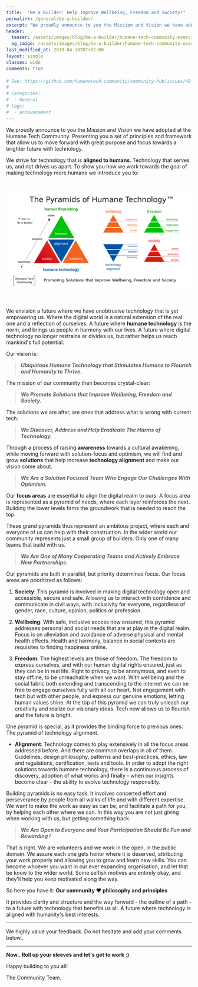 ```yaml
---
title:  "Be a Builder: Help Improve Wellbeing, Freedom and Society!"
permalink: /general/be-a-builder/
excerpt: "We proudly announce to you the Mission and Vision we have adopted at the Humane Tech Community. We are building Pyramids again!"
header:
  teaser: /assets/images/blog/be-a-builder/humane-tech-community-overview.png
  og_image: /assets/images/blog/be-a-builder/humane-tech-community-overview.png
last_modified_at: 2019-04-18T07+02:00
layout: single
classes: wide
comments: true

# See: https://github.com/humanetech-community/community-hub/issues/48
# 
# categories:
#  - General
# tags:
#  - announcement
---
```


We proudly announce to you the Mission and Vision we have adopted at the Humane Tech Community. Presenting you a set of principles and framework that allow us to move forward with great purpose and focus towards a brighter future with technology.

We strive for technology that is **aligned to humans**. Technology that serves us, and not drives us apart. To show you how we work towards the goal of making technology more humane we introduce you to:

<br/>

![Humane Tech Community Overview](/assets/images/blog/be-a-builder/humane-tech-community-overview.png) 

<br/>

We envision a future where we have unobtrusive technology that is yet empowering us. Where the digital world is a natural extension of the real one and a reflection of ourselves. A future where **humane technology** is the norm, and brings us people in harmony with our lives. A future where digital technology no longer restrains or divides us, but rather helps us reach mankind's full potential.

Our vision is:

> _**Ubiquitous Humane Technology that Stimulates Humans to Flourish and Humanity to Thrive.**_

The mission of our community then becomes crystal-clear:

> _**We Promote Solutions that Improve Wellbeing, Freedom and Society.**_

The solutions we are after, are ones that address what is wrong with current tech:

> _**We Discover, Address and Help Eradicate The Harms of Technology.**_

Through a process of raising **awareness** towards a cultural awakening, while moving forward with solution-focus and optimism, we will find and grow **solutions** that help increase **technology alignment** and make our vision come about.

> _**We Are a Solution Focused Team Who Engage Our Challenges With Optimism.**_

Our **focus areas** are essential to align the digital realm to ours. A focus area is represented as a pyramid of needs, where each layer reinforces the next. Building the lower levels firms the groundwork that is needed to reach the top.

These grand pyramids thus represent an ambitous project, where each and everyone of us can help with their construction. In the wider world our community represents just a small group of builders. Only one of many teams that build with us.

> _**We Are One of Many Cooperating Teams and Actively Embrace New Partnerships.**_

Our pyramids are built in parallel, but priority determines focus. Our focus areas are prioritized as follows:

1. **Society**: This pyramid is involved in making digital technology open and accessible, secure and safe. Allowing us to interact with confidence and communicate in civil ways, with inclusivity for everyone, regardless of gender, race, culture, opinion, politics or profession.

2. **Wellbeing**: With safe, inclusive access now ensured, this pyramid addresses personal and social needs that are at play in the digital realm. Focus is on alleviation and avoidance of adverse physical and mental health effects. Health and harmony, balance in social contexts are requisites to finding happiness online.

3. **Freedom**: The highest levels are those of freedom. The freedom to express ourselves, and with our human digital rights ensured, just as they can be in real life. Right to privacy, to be anonymous, and even to stay offline, to be unreachable when we want. With wellbeing and the social fabric both extending and transcending to the internet we can be free to engage ourselves fully with all our heart. Not engagement with tech but with other people, and express our genuine emotions, letting human values shine. At the top of this pyramid we can truly unleash our creativity and realize our visionary ideas. Tech now allows us to flourish and the future is bright.

One pyramid is special, as it provides the binding force to previous ones: The pyramid of technology alignment.

- **Alignment**: Technology comes to play extensively in all the focus areas addressed before. And there are common overlaps in all of them. Guidelines, design philosophy, patterns and best-practices, ethics, law and regulations, certification, tests and tools. In order to adopt the right solutions towards humane technology, there is a continuous process of discovery, adoption of what works and finally - when our insights become clear - the ability to evolve technology responsibly.

Building pyramids is no easy task. It involves concerted effort and perseverance by people from all walks of life and with different expertise. We want to make the work as easy as can be, and facilitate a path for you, by helping each other where we can. In this way you are not just giving when working with us, but getting something back.

> _**We Are Open to Everyone and Your Participation Should Be Fun and Rewarding !**_

That is right. We are volunteers and we work in the open, in the public domain. We assure each one gets honor where it is deserved, attributing your work properly and allowing you to grow and learn new skills. You can become whoever you want in our ever expanding organisation, and let that be know to the wider world. Some selfish motives are entirely okay, and they'll help you keep motivated along the way.

So here you have it: **Our community :heart: philosophy and principles**

It provides clarity and structure and the way forward - the outline of a path - to a future with technology that benefits us all. A future where technology is aligned with humanity's best interests.

---

We highly value your feedback. Do not hesitate and add your comments below..

---

**Now.. Roll up your sleeves and let's get to work :)**

Happy building to you all!
<br/>

The Community Team.
